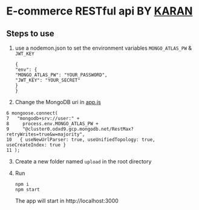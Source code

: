 # E-commerce RESTful api BY [KARAN]("http://thebigk.ml")

## Steps to use

1. use a nodemon.json to set the environment variables `MONGO_ATLAS_PW` & `JWT_KEY`

   ```
   {
   "env": {
   "MONGO_ATLAS_PW": "YOUR_PASSWORD",
   "JWT_KEY": "YOUR_SECRET"
   }
   }
   ```

2. Change the MongoDB uri in [app.js]("app.js")

```
6 mongoose.connect(
7   "mongodb+srv://user:" +
8     process.env.MONGO_ATLAS_PW +
9     "@cluster0.odxd9.gcp.mongodb.net/RestMax?retryWrites=true&w=majority",
10   { useNewUrlParser: true, useUnifiedTopology: true, useCreateIndex: true }
11 );

```

3. Create a new folder named `upload` in the root directory

4. Run
   ```
   npm i
   npm start
   ```
   The app will start in http://localhost:3000
